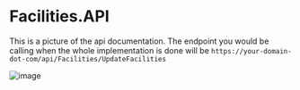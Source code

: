 # Facilities.API

This is a picture of the api documentation. The endpoint you would be calling when the whole implementation is done will be `https://your-domain-dot-com/api/Facilities/UpdateFacilities`

![image](https://user-images.githubusercontent.com/43586181/199701508-8235ab8e-0a42-4320-90e0-8fcfb7b72953.png)
